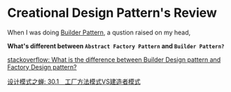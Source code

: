 # Creational Design Pattern's Review 

When I was doing <u>Builder Pattern</u>, a qustion raised on my head, 

**What's different between `Abstract Factory Pattern` and `Builder Pattern?`**

[stackoverflow: ](https://stackoverflow.com/questions/757743/what-is-the-difference-between-builder-design-pattern-and-factory-design-pattern)[What is the difference between Builder Design pattern and Factory Design pattern?](https://stackoverflow.com/questions/757743/what-is-the-difference-between-builder-design-pattern-and-factory-design-pattern)

[设计模式之蝉: 30.1　工厂方法模式VS建造者模式](https://www.kancloud.cn/sstd521/design/193624)

